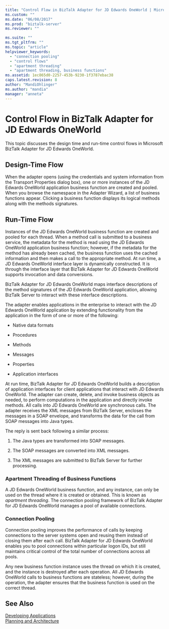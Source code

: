 ```yaml
---
title: "Control Flow in BizTalk Adapter for JD Edwards OneWorld | Microsoft Docs"
ms.custom: ""
ms.date: "06/08/2017"
ms.prod: "biztalk-server"
ms.reviewer: ""

ms.suite: ""
ms.tgt_pltfrm: ""
ms.topic: "article"
helpviewer_keywords: 
  - "connection pooling"
  - "control flows"
  - "apartment threading"
  - "apartment threading, business functions"
ms.assetid: 1ec865d0-2257-453b-9230-1f3787ebac38
caps.latest.revision: 8
author: "MandiOhlinger"
ms.author: "mandia"
manager: "anneta"
---
```

# Control Flow in BizTalk Adapter for JD Edwards OneWorld
This topic discusses the design time and run-time control flows in Microsoft BizTalk Adapter for JD Edwards OneWorld.  
  
## Design-Time Flow  
 When the adapter opens (using the credentials and system information from the Transport Properties dialog box), one or more instances of the JD Edwards OneWorld application business function are created and pooled. When you browse the namespace in the Adapter Wizard, a list of business functions appear. Clicking a business function displays its logical methods along with the methods signatures.  
  
## Run-Time Flow  
 Instances of the JD Edwards OneWorld business function are created and pooled for each thread. When a method call is submitted to a business service, the metadata for the method is read using the JD Edwards OneWorld application business function; however, if the metadata for the method has already been cached, the business function uses the cached information and then makes a call to the appropriate method. At run time, a JD Edwards OneWorld interface layer is dynamically constructed. It is through the interface layer that BizTalk Adapter for JD Edwards OneWorld supports invocation and data conversions.  
  
 BizTalk Adapter for JD Edwards OneWorld maps interface descriptions of the method signatures of the JD Edwards OneWorld application, allowing BizTalk Server to interact with these interface descriptions.  
  
 The adapter enables applications in the enterprise to interact with the JD Edwards OneWorld application by extending functionality from the application in the form of one or more of the following:  
  
-   Native data formats  
  
-   Procedures  
  
-   Methods  
  
-   Messages  
  
-   Properties  
  
-   Application interfaces  
  
 At run time, BizTalk Adapter for JD Edwards OneWorld builds a description of application interfaces for client applications that interact with JD Edwards OneWorld. The adapter can create, delete, and invoke business objects as needed, to perform computations in the application and directly invoke methods. All calls into JD Edwards OneWorld are synchronous calls. The adapter receives the XML messages from BizTalk Server, encloses the messages in a SOAP envelope, and transforms the data for the call from SOAP messages into Java types.  
  
 The reply is sent back following a similar process:  
  
1.  The Java types are transformed into SOAP messages.  
  
2.  The SOAP messages are converted into XML messages.  
  
3.  The XML messages are submitted to BizTalk Server for further processing.  
  
### Apartment Threading of Business Functions  
 A JD Edwards OneWorld business function, and any instance, can only be used on the thread where it is created or obtained. This is known as *apartment threading*. The connection pooling framework of BizTalk Adapter for JD Edwards OneWorld manages a pool of available connections.  
  
### Connection Pooling  
 Connection pooling improves the performance of calls by keeping connections to the server systems open and reusing them instead of closing them after each call. BizTalk Adapter for JD Edwards OneWorld enables you to pool connections within particular logon IDs, but still maintains critical control of the total number of connections across all pools.  
  
 Any new business function instance uses the thread on which it is created, and the instance is destroyed after each operation. All JD Edwards OneWorld calls to business functions are stateless; however, during the operation, the adapter ensures that the business function is used on the correct thread.  
  
## See Also  
 [Developing Applications](../core/developing-applications3.md)   
 [Planning and Architecture](../core/planning-and-architecture17.md)